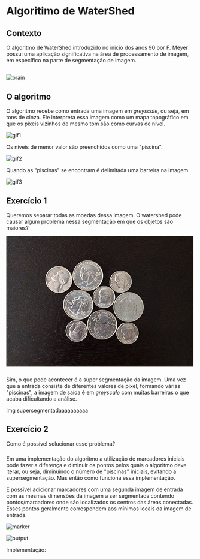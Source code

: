 # Algoritimo de WaterShed

## Contexto

O algoritmo de WaterShed introduzido no inicio dos anos 90 por F. Meyer possui uma aplicação significativa na área de processamento de imagem, em específico na parte de segmentação de imagem.

##

![brain](brain.jpg)

## O algoritmo

O algoritmo recebe como entrada uma imagem em _greyscale_, ou seja, em tons de cinza. Ele interpreta essa imagem como um mapa topográfico em que os píxeis vizinhos de mesmo tom são como curvas de nível.

![gif1](gif1.png)

Os níveis de menor valor são preenchidos como uma "piscina".

![gif2](gif2.png)

Quando as "piscinas" se encontram é delimitada uma barreira na imagem.

![gif3](gif3.png)

## Exercício 1

Queremos separar todas as moedas dessa imagem. O watershed pode causar algum problema nessa segmentação em que os objetos são maiores?

![input](input.jpg)

###

Sim, o que pode acontecer é a super segmentação da imagem. Uma vez que a entrada consiste de diferentes valores de pixel, formando várias "piscinas", a imagem de saída é em _greyscale_ com muitas barreiras o que acaba dificultando a análise.

img supersegmentadaaaaaaaaaa

## Exercício 2

Como é possível solucionar esse problema?

###

Em uma implementação do algoritmo a utilização de marcadores iniciais pode fazer a diferença e diminuir os pontos pelos quais o algoritmo deve iterar, ou seja, diminuindo o número de "piscinas" iniciais, evitando a supersegmentação. Mas então como funciona essa implementação.

É possível adicionar marcadores com uma segunda imagem de entrada com as mesmas dimensões da imagem a ser segmentada contendo pontos/marcadores onde são localizados os centros das áreas conectadas. Esses pontos geralmente correspondem aos mínimos locais da imagem de entrada.

![marker](marker.png)

![output](output.jpg)

Implementação:
